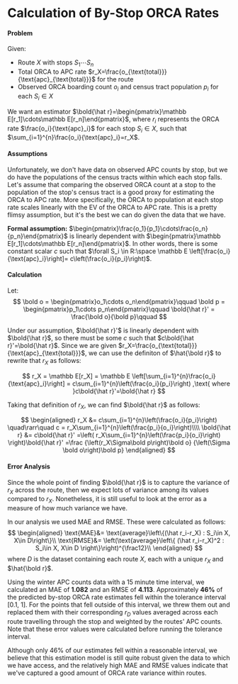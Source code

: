 # Calculation of By-Stop ORCA Rates

#### Problem

Given:

* Route $X$ with stops $S_1\cdots S_n$
* Total ORCA to APC rate $r_X=\frac{o_{\text{total}}}{\text{apc}_{\text{total}}}$ for the route
* Observed ORCA boarding count $o_i$ and census tract population $p_i$ for each $S_i\in X$

We want an estimator $\bold{\hat r}=\begin{pmatrix}\mathbb E[r_1]\cdots\mathbb E[r_n]\end{pmatrix}$, where $r_i$ represents the ORCA rate $\frac{o_i}{\text{apc}_i}$ for each stop $S_i\in X$, such that $\sum_{i=1}^{n}\frac{o_i}{\text{apc}_i}=r_X$.

#### Assumptions

Unfortunately, we don't have data on observed APC counts by stop, but we do have the populations of the census tracts within which each stop falls. Let's assume that comparing the observed ORCA count at a stop to the population of the stop's census tract is a good proxy for estimating the ORCA to APC rate. More specifically, the ORCA to population at each stop rate scales linearly with the EV of the ORCA to APC rate. This is a pretty flimsy assumption, but it's the best we can do given the data that we have.

**Formal assumption:** $\begin{pmatrix}\frac{o_1}{p_1}\cdots\frac{o_n}{p_n}\end{pmatrix}$ is linearly dependent with $\begin{pmatrix}\mathbb E[r_1]\cdots\mathbb E[r_n]\end{pmatrix}$. In other words, there is some constant scalar $c$ such that $\forall S_i \in R:\space \mathbb E \left[\frac{o_i}{\text{apc}_i}\right]= c\left(\frac{o_i}{p_i}\right)$.

<div style="page-break-after: always; break-after: page;"></div>

#### Calculation

Let:
$$
\bold o = \begin{pmatrix}o_1\cdots o_n\end{pmatrix}\qquad
\bold p = \begin{pmatrix}p_1\cdots p_n\end{pmatrix}\qquad
\bold{\hat r}' = \frac{\bold o}{\bold p}\qquad
$$


Under our assumption, $\bold{\hat r}'$ is linearly dependent with $\bold{\hat r}$, so there must be some $c$ such that $c\bold{\hat r}'=\bold{\hat r}$. Since we are given $r_X=\frac{o_{\text{total}}}{\text{apc}_{\text{total}}}$, we can use the definiton of $\hat{\bold r}$ to rewrite that $r_X$ as follows:

$$
r_X = \mathbb E[r_X]
= \mathbb E \left[\sum_{i=1}^{n}\frac{o_i}{\text{apc}_i}\right]
= c\sum_{i=1}^{n}\left(\frac{o_i}{p_i}\right)
,\text{ where }c\bold{\hat r}'=\bold{\hat r}
$$

Taking that definition of $r_X$, we can find $\bold{\hat r}$ as follows:


$$
\begin{aligned}
r_X &= c\sum_{i=1}^{n}\left(\frac{o_i}{p_i}\right) \quad\rarr\quad
c = r_X\sum_{i=1}^{n}\left(\frac{p_i}{o_i}\right)\\\\
\bold{\hat r} &= c\bold{\hat r}'
=\left(
r_X\sum_{i=1}^{n}\left(\frac{p_i}{o_i}\right)
\right)\bold{\hat r}'
=\frac
  {\left(r_X\Sigma\bold p\right)\bold o}
  {\left(\Sigma \bold o\right)\bold p}
\end{aligned}
$$


#### Error Analysis

Since the whole point of finding $\bold{\hat r}$ is to capture the variance of $r_X$ across the route, then we expect lots of variance among its values compared to $r_X$. Nonetheless, it is still useful to look at the error as a measure of how much variance we have.

In our analysis we used MAE and RMSE. These were calculated as follows:
$$
\begin{aligned}
\text{MAE}&=
\text{average}\left\{(\hat r_i-r_X) : S_i\in X, X\in D\right\}\\
\text{RMSE}&=
\left(\text{average}\left\{
(\hat r_i-r_X)^2 : S_i\in X, X\in D
\right\}\right)^{\frac12}\\
\end{aligned}
$$
where $D$ is the dataset containing each route $X$, each with a unique $r_X$ and $\hat{\bold r}$.

Using the winter APC counts data with a 15 minute time interval, we calculated an MAE of **1.082** and an RMSE of **4.113**. Approximately **46%** of the predicted by-stop ORCA rate estimates fell within the tolerance interval [0.1, 1]. For the points that fell outside of this interval, we threw them out and replaced them with their corresponding $r_D$ values averaged across each route travelling through the stop and weighted by the routes' APC counts. Note that these error values were calculated before running the tolerance interval.

Although only 46% of our estimates fell within a reasonable interval, we believe that this estimation model is still quite robust given the data to which we have access, and the relatively high MAE and RMSE values indicate that we've captured a good amount of ORCA rate variance within routes.